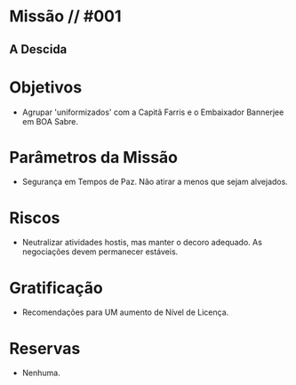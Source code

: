 # Missão // #001
## A Descida
# Objetivos
- Agrupar 'uniformizados' com a Capitã Farris e o Embaixador Bannerjee em BOA Sabre.

# Parâmetros da Missão
- Segurança em Tempos de Paz. Não atirar a menos que sejam alvejados.

# Riscos
- Neutralizar atividades hostis, mas manter o decoro adequado. As negociações devem permanecer estáveis.

# Gratificação
- Recomendações para UM aumento de Nível de Licença.

# Reservas
- Nenhuma.
